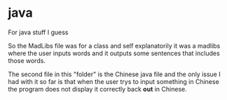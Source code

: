 # java
For java stuff I guess

So the MadLibs file was for a class and self explanatorily it was a madlibs where the user inputs words and it outputs some sentences that includes those words.

The second file in this "folder" is the Chinese java file and the only issue I had with it so far is that when the user trys to input something in Chinese the program does not display it correctly back **out** in Chinese.

